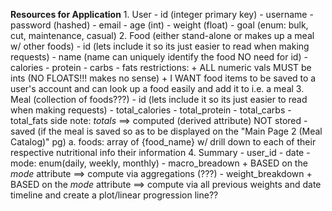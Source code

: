 **Resources for Application**
    1. User
        - id (integer primary key)
        - username
        - password (hashed)
        - email
        - age (int)
        - weight (float)
        - goal (enum: bulk, cut, maintenance, casual)
    2. Food (either stand-alone or makes up a meal w/ other foods)
        - id (lets include it so its just easier to read when making requests)
        - name (name can uniquely identify the food NO need for id)
        - calories
        - protein
        - carbs
        - fats
        restrictions:
            + ALL numeric vals MUST be ints (NO FLOATS!!! makes no sense)
        + I WANT food items to be saved to a user's account and can look up a food easily and add it to i.e. a meal
    3. Meal (collection of foods???)
        - id (lets include it so its just easier to read when making requests)
        - total_calories
        - total_protein
        - total_carbs
        - total_fats
        side note: *totals* ==> computed (derived attribute) NOT stored
        - saved (if the meal is saved so as to be displayed on the "Main Page 2 (Meal Catalog)" pg)
        a. foods: array of {food_name} w/ drill down to each of their respective nutritional info
            their information
    4. Summary
        - user_id
        - date
        - mode: enum(daily, weekly, monthly)
        - macro_breadown
            + BASED on the *mode* attribute ==> compute via aggregations (???)
        - weight_breakdown
            + BASED on the *mode* attribute ==> compute via all previous weights and date timeline and create a plot/linear progression line??